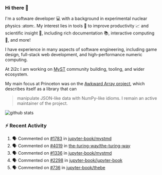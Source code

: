 ### Hi there 👋 

I'm a software developer 💻 with a background in experimental nuclear physics :atom:. My interest lies in tools :wrench: to improve productivity :chart_with_upwards_trend: and scientific insight :telescope:, including rich documentation 📚, interactive computing 🧮, and more! 

I have experience in many aspects of software engineering, including game design, full-stack web development, and high-performance numeric computing. 

At 2i2c I am working on [MyST](https://github.com/jupyter-book/mystmd) community building, tooling, and wider ecosystem. 

My main focus at Princeton was on the [Awkward Array project](awkward-array.org/), which describes itself as a library that can 
> manipulate JSON-like data with NumPy-like idioms. I remain an active maintainer of the project. 

![github stats](https://github-readme-stats.vercel.app/api?username=agoose77&show_icons=true&hide_rank=true&hide_title=true&bg_color=30,e76445,904e95&text_color=efe3ec&icon_color=efe3ec)
<!--
**agoose77/agoose77** is a ✨ _special_ ✨ repository because its `README.md` (this file) appears on your GitHub profile.

Here are some ideas to get you started:

- 🔭 I’m currently working on ...
- 🌱 I’m currently learning ...
- 👯 I’m looking to collaborate on ...
- 🤔 I’m looking for help with ...
- 💬 Ask me about ...
- 📫 How to reach me: ...
- 😄 Pronouns: ...
- ⚡ Fun fact: ...
-->

### :zap: Recent Activity

<!--START_SECTION:activity-->
1. 🗣 Commented on [#1783](https://github.com/jupyter-book/mystmd/issues/1783#issuecomment-2598307727) in [jupyter-book/mystmd](https://github.com/jupyter-book/mystmd)
2. 🗣 Commented on [#4019](https://github.com/the-turing-way/the-turing-way/pull/4019#issuecomment-2593404462) in [the-turing-way/the-turing-way](https://github.com/the-turing-way/the-turing-way)
3. 🗣 Commented on [#1336](https://github.com/jupyter-book/mystmd/issues/1336#issuecomment-2593403732) in [jupyter-book/mystmd](https://github.com/jupyter-book/mystmd)
4. 🗣 Commented on [#2298](https://github.com/jupyter-book/jupyter-book/pull/2298#issuecomment-2592238267) in [jupyter-book/jupyter-book](https://github.com/jupyter-book/jupyter-book)
5. 🗣 Commented on [#736](https://github.com/jupyter-book/thebe/issues/736#issuecomment-2592205188) in [jupyter-book/thebe](https://github.com/jupyter-book/thebe)
<!--END_SECTION:activity-->
